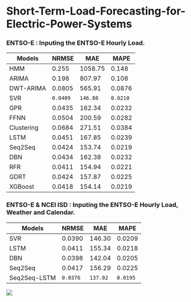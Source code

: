 # Short-Term-Load-Forecasting-for-Electric-Power-Systems
### ENTSO-E : Inputing the ENTSO-E Hourly Load.
Models|NRMSE|MAE|MAPE
------------- | -------------| -------------| -------------
HMM | 0.255 | 1058.75 | 0.148
ARIMA | 0.198 | 807.97 | 0.108
DWT-ARIMA | 0.0805 | 565.91 | 0.0876
SVR | `0.0409` | `146.80` | `0.0210`
GPR | 0.0435 | 162.34 | 0.0232
FFNN | 0.0504 | 200.59 | 0.0282
Clustering | 0.0684 | 271.51 | 0.0384
LSTM | 0.0451 | 167.85 | 0.0239
Seq2Seq | 0.0424 | 153.74 | 0.0219
DBN | 0.0434 | 162.38 | 0.0232
RFR | 0.0411 | 154.94 | 0.0221
GDRT | 0.0424 | 157.87| 0.0225
XGBoost | 0.0418 | 154.14 | 0.0219
### ENTSO-E & NCEI ISD : Inputing the ENTSO-E Hourly Load, Weather and Calendar.
Models|NRMSE|MAE|MAPE
------------- | -------------| -------------| -------------
SVR | 0.0390 | 146.30 | 0.0209
LSTM | 0.0411 | 155.34 | 0.0218
DBN | 0.0398 | 142.04 | 0.0205
Seq2Seq | 0.0417 | 156.29 | 0.0225
Seq2Seq-LSTM | `0.0376` | `137.02` | `0.0195`
![](https://github.com/YuanSiping/Short-Term-Load-Forecasting-for-Electric-Power-Systems/blob/master/result/all.jpg)
